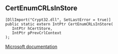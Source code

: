 ## CertEnumCRLsInStore

```
[DllImport("Crypt32.dll", SetLastError = true)]
public static extern IntPtr CertEnumCRLsInStore(
   IntPtr hCertStore,
   IntPtr pPrevCrlContext
);
```

[Microsoft documentation](https://docs.microsoft.com/en-us/windows/win32/api/wincrypt/nf-wincrypt-certenumcrlsinstore)
